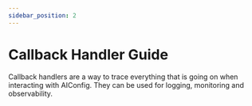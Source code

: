 ```yaml
---
sidebar_position: 2
---
```


# Callback Handler Guide

Callback handlers are a way to trace everything that is going on when interacting with AIConfig. They can be used for logging, monitoring and observability.
